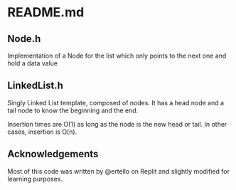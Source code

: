 # README.md

## Node.h

Implementation of a Node for the list which only points to the next one and hold a data value

## LinkedList.h

Singly Linked List template, composed of nodes. It has a head node and a tail node to know the beginning and the end.

Insertion times are O(1) as long as the node is the new head or tail. In other cases, insertion is O(n).

## Acknowledgements

Most of this code was written by @ertello on Replit and slightly modified for learning purposes.

